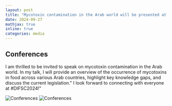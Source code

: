 ```yaml
---
layout: post
title: "Mycotoxin contamination in the Arab world will be presented at the 18th Dubai International Food Safety in Dubai, UAE"
date: 2024-09-27
mathjax: true
inline: true
categories: media
---
```


## Conferences

I am thrilled to be invited to speak on mycotoxin contamination in the Arab world. In my talk, I will provide an overview of the occurrence of mycotoxins in food across various Arab countries, highlight key knowledge gaps, and discuss the current legislation."
I look forward to connecting with everyone at #DIFSC2024!"

<div class="image-container">
  <img class="conferences" src="/images/2024_09_27.png" alt="Conferences">
  <img class="conferences-image" src="/images/2024_09_27(2).png" alt="Conferences">
</div>


<style>
    .a2a_kit {
        float: right; /* Float the div to the right */
        margin: 10px; /* Add some margin for spacing */
    }
</style>

<!-- AddToAny BEGIN -->
<div class="a2a_kit a2a_kit_size_32 a2a_default_style">
    <a class="a2a_dd" href="https://www.addtoany.com/share"></a>
    <a class="a2a_button_facebook"></a>
    <a class="a2a_button_linkedin"></a>
    <a class="a2a_button_x"></a>
    <a class="a2a_button_microsoft_teams"></a>
    <a class="a2a_button_whatsapp"></a>
    <a class="a2a_button_pinterest"></a>
    <a class="a2a_button_email"></a>
</div>
<script>
    var a2a_config = a2a_config || {};
    a2a_config.num_services = 12;
</script>
<script async src="https://static.addtoany.com/menu/page.js"></script>
<!-- AddToAny END -->

